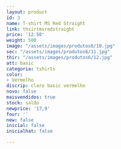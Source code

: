 ```yaml
---
layout: product
id: 3
name: T-shirt MS Red Straight
link: thsirtmsredstraight
price: '12.50'
weight: 500
image: "/assets/images/produtos6/10.jpg"
sec: "/assets/images/produtos6/11.jpg"
thir: "/assets/images/produtos6/12.jpg"
att: basic
categoria: tshirts
color:
- Vermelho
discrip: claro basic vermelho
novo: false
maisvendidos: true
stock: saldo
newprice: '17,9'
four: ''
new: false
inicial: false
inicialhat: false

---
```

